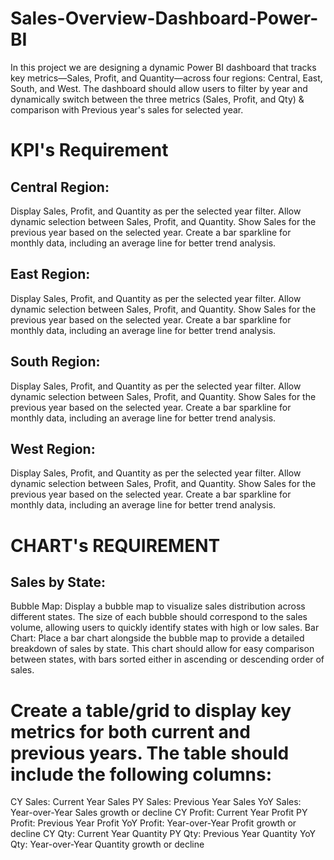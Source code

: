 # Sales-Overview-Dashboard-Power-BI
In this project we are designing a dynamic Power BI dashboard that tracks key metrics—Sales, Profit, and Quantity—across four regions: Central, East, South, and West. The dashboard should allow users to filter by year and dynamically switch between the three metrics (Sales, Profit, and Qty) &amp; comparison with Previous year's sales for selected year.

# KPI's Requirement
## Central Region:
Display Sales, Profit, and Quantity as per the selected year filter.
Allow dynamic selection between Sales, Profit, and Quantity.
Show Sales for the previous year based on the selected year.
Create a bar sparkline for monthly data, including an average line for better trend analysis.

## East Region:
Display Sales, Profit, and Quantity as per the selected year filter.
Allow dynamic selection between Sales, Profit, and Quantity.
Show Sales for the previous year based on the selected year.
Create a bar sparkline for monthly data, including an average line for better trend analysis.

## South Region:
Display Sales, Profit, and Quantity as per the selected year filter.
Allow dynamic selection between Sales, Profit, and Quantity.
Show Sales for the previous year based on the selected year.
Create a bar sparkline for monthly data, including an average line for better trend analysis.

## West Region:
Display Sales, Profit, and Quantity as per the selected year filter.
Allow dynamic selection between Sales, Profit, and Quantity.
Show Sales for the previous year based on the selected year.
Create a bar sparkline for monthly data, including an average line for better trend analysis.


# CHART's REQUIREMENT
## Sales by State:
Bubble Map: Display a bubble map to visualize sales distribution across different states. The size of each bubble should correspond to the sales volume, allowing users to quickly identify states with high or low sales.
Bar Chart: Place a bar chart alongside the bubble map to provide a detailed breakdown of sales by state. This chart should allow for easy comparison between states, with bars sorted either in ascending or descending order of sales.

# Create a table/grid to display key metrics for both current and previous years. The table should include the following columns:
CY Sales: Current Year Sales
PY Sales: Previous Year Sales
YoY Sales: Year-over-Year Sales growth or decline
CY Profit: Current Year Profit
PY Profit: Previous Year Profit
YoY Profit: Year-over-Year Profit growth or decline
CY Qty: Current Year Quantity
PY Qty: Previous Year Quantity
YoY Qty: Year-over-Year Quantity growth or decline

